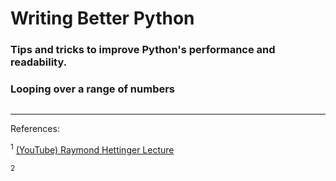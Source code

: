 # Writing Better Python

### Tips and tricks to improve Python's performance and readability. 

### Looping over a range of numbers 
```python

```
---
References:

<sup>1</sup> [(YouTube) Raymond Hettinger Lecture](https://www.youtube.com/watch?v=OSGv2VnC0go&t=3s "Transforming Code into Beautiful, Idiomatic Python")

<sup>2</sup>